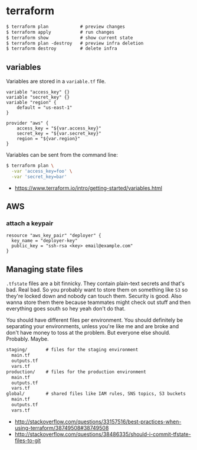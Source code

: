 # terraform

```txt
$ terraform plan            # preview changes
$ terraform apply           # run changes
$ terraform show            # show current state
$ terraform plan -destroy   # preview infra deletion
$ terraform destroy         # delete infra
```

## variables
Variables are stored in a `variable.tf` file.
```hcl
variable "access_key" {}
variable "secret_key" {}
variable "region" {
    default = "us-east-1"
}
```
```hcl
provider "aws" {
    access_key = "${var.access_key}"
    secret_key = "${var.secret_key}"
    region = "${var.region}"
}
```

Variables can be sent from the command line:
```sh
$ terraform plan \
  -var 'access_key=foo' \
  -var 'secret_key=bar'
```

- https://www.terraform.io/intro/getting-started/variables.html

## AWS
### attach a keypair
```hcl
resource "aws_key_pair" "deployer" {
  key_name = "deployer-key"
  public_key = "ssh-rsa <key> email@example.com"
}
```

## Managing state files
`.tfstate` files are a bit finnicky. They contain plain-text secrets and that's
bad. Real bad. So you probably want to store them on something like `S3` so
they're locked down and nobody can touch them. Security is good. Also wanna
store them there because teammates might check out stuff and then everything
goes south so hey yeah don't do that.

You should have different files per environment. You should definitely be
separating your environments, unless you're like me and are broke and don't
have money to toss at the problem. But everyone else should. Probably. Maybe.
```txt
staging/       # files for the staging environment
  main.tf
  outputs.tf
  vars.tf
production/    # files for the production environment
  main.tf
  outputs.tf
  vars.tf
global/        # shared files like IAM rules, SNS topics, S3 buckets
  main.tf
  outputs.tf
  vars.tf
```

- http://stackoverflow.com/questions/33157516/best-practices-when-using-terraform/38749508#38749508
- http://stackoverflow.com/questions/38486335/should-i-commit-tfstate-files-to-git
